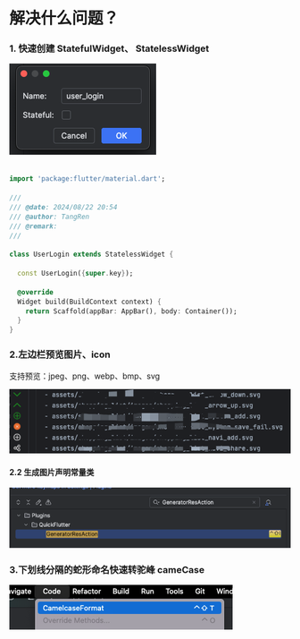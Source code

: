 # 解决什么问题？

### 1. 快速创建 StatefulWidget、 StatelessWidget

![img.png](images/img1.png)

```dart

import 'package:flutter/material.dart';

///
/// @date: 2024/08/22 20:54
/// @author: TangRen
/// @remark:
///

class UserLogin extends StatelessWidget {

  const UserLogin({super.key});

  @override
  Widget build(BuildContext context) {
    return Scaffold(appBar: AppBar(), body: Container());
  }  
}

```
### 2.左边栏预览图片、icon
支持预览：jpeg、png、webp、bmp、svg

![img.png](images/img2.png)

#### 2.2 生成图片声明常量类
![img.png](images/img4.png)


### 3.下划线分隔的蛇形命名快速转驼峰 cameCase
![img.png](images/img3.png)